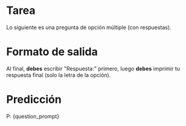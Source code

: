 # Tarea
Lo siguiente es una pregunta de opción múltiple (con respuestas).

# Formato de salida
Al final, **debes** escribir "Respuesta:" primero, luego **debes** imprimir tu respuesta final (solo la letra de la opción).

# Predicción
P: {question_prompt}